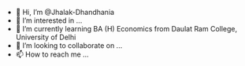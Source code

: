 - 👋 Hi, I’m @Jhalak-Dhandhania
- 👀 I’m interested in ...
- 🌱 I’m currently learning BA (H) Economics from Daulat Ram College, University of Delhi
- 💞️ I’m looking to collaborate on ...
- 📫 How to reach me ...

<!---
Jhalak-Dhandhania/Jhalak-Dhandhania is a ✨ special ✨ repository because its `README.md` (this file) appears on your GitHub profile.
You can click the Preview link to take a look at your changes.
--->
